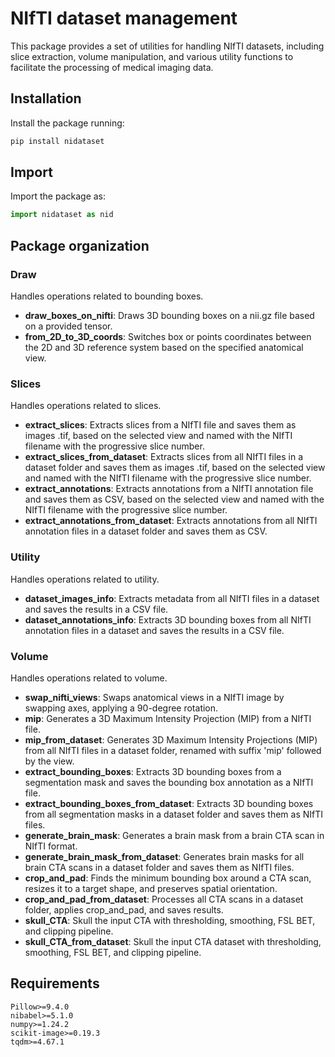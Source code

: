 # NIfTI dataset management

This package provides a set of utilities for handling NIfTI datasets, including slice extraction, volume manipulation, and various utility functions to facilitate the processing of medical imaging data.

## Installation
Install the package running:
```bash
pip install nidataset
```

## Import
Import the package as:
```python
import nidataset as nid
```

## Package organization

### Draw
Handles operations related to bounding boxes.

- **draw_boxes_on_nifti**: Draws 3D bounding boxes on a nii.gz file based on a provided tensor.
- **from_2D_to_3D_coords**: Switches box or points coordinates between the 2D and 3D reference system based on the specified anatomical view.

### Slices
Handles operations related to slices.

- **extract_slices**: Extracts slices from a NIfTI file and saves them as images .tif, based on the selected view and named with the NIfTI filename with the progressive slice number.
- **extract_slices_from_dataset**: Extracts slices from all NIfTI files in a dataset folder and saves them as images .tif, based on the selected view and named with the NIfTI filename with the progressive slice number.
- **extract_annotations**: Extracts annotations from a NIfTI  annotation file and saves them as CSV, based on the selected view and named with the NIfTI filename with the progressive slice number.
- **extract_annotations_from_dataset**: Extracts annotations from all NIfTI annotation files in a dataset folder and saves them as CSV.

### Utility
Handles operations related to utility.

- **dataset_images_info**: Extracts metadata from all NIfTI files in a dataset and saves the results in a CSV file.
- **dataset_annotations_info**: Extracts 3D bounding boxes from all NIfTI annotation files in a dataset and saves the results in a CSV file.

### Volume
Handles operations related to volume.

- **swap_nifti_views**: Swaps anatomical views in a NIfTI image by swapping axes, applying a 90-degree rotation.
- **mip**: Generates a 3D Maximum Intensity Projection (MIP) from a NIfTI file.
- **mip_from_dataset**: Generates 3D Maximum Intensity Projections (MIP) from all NIfTI files in a dataset folder, renamed with suffix 'mip' followed by the view.
- **extract_bounding_boxes**: Extracts 3D bounding boxes from a segmentation mask and saves the bounding box annotation as a NIfTI file.
- **extract_bounding_boxes_from_dataset**: Extracts 3D bounding boxes from all segmentation masks in a dataset folder and saves them as NIfTI files.
- **generate_brain_mask**: Generates a brain mask from a brain CTA scan in NIfTI format.
- **generate_brain_mask_from_dataset**: Generates brain masks for all brain CTA scans in a dataset folder and saves them as NIfTI files.
- **crop_and_pad**: Finds the minimum bounding box around a CTA scan, resizes it to a target shape, and preserves spatial orientation.
- **crop_and_pad_from_dataset**: Processes all CTA scans in a dataset folder, applies crop_and_pad, and saves results.
- **skull_CTA**: Skull the input CTA with thresholding, smoothing, FSL BET, and clipping pipeline.
- **skull_CTA_from_dataset**: Skull the input CTA dataset with thresholding, smoothing, FSL BET, and clipping pipeline.


## Requirements

```
Pillow>=9.4.0
nibabel>=5.1.0
numpy>=1.24.2
scikit-image>=0.19.3
tqdm>=4.67.1
```